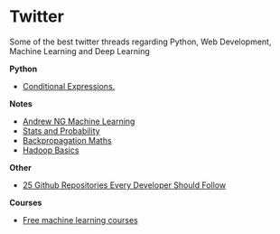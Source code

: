 # Twitter
Some of the best twitter threads regarding Python, Web Development, Machine Learning and Deep Learning

**Python**
- [Conditional Expressions.](https://twitter.com/mathsppblog/status/1442802770671804416)

**Notes**
- [Andrew NG Machine Learning](https://twitter.com/capeandcode/status/1375315443200581635)
- [Stats and Probability](https://gumroad.com/l/KHxct)
- [Backpropagation Maths](https://gumroad.com/l/peltOg)
- [Hadoop Basics](https://capeandcode.gumroad.com/l/NDuXv)

**Other**
- [25 Github Repositories Every Developer Should Follow](https://twitter.com/sunilc_/status/1441319707655639043)

**Courses**
- [Free machine learning courses](https://twitter.com/Jeande_d/status/1446043947449524228)
